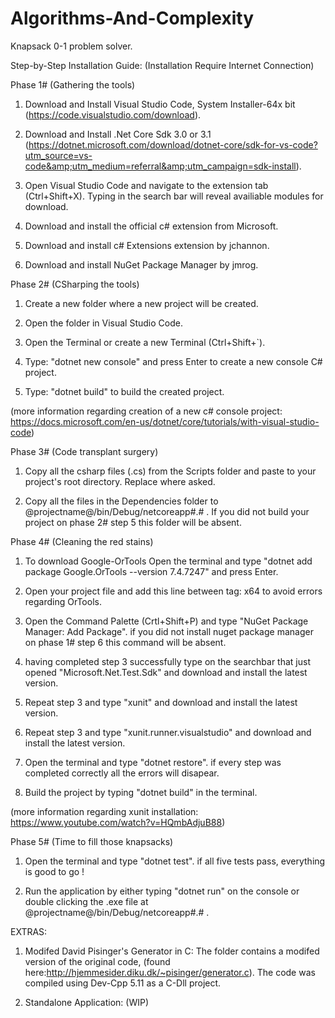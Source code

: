 # Algorithms-And-Complexity

Knapsack 0-1 problem solver.

Step-by-Step Installation Guide:
(Installation Require Internet Connection)

Phase 1# (Gathering the tools)

1. Download and Install Visual Studio Code, System Installer-64x bit (https://code.visualstudio.com/download).

2. Download and Install .Net Core Sdk 3.0 or 3.1 (https://dotnet.microsoft.com/download/dotnet-core/sdk-for-vs-code?utm_source=vs-code&amp;utm_medium=referral&amp;utm_campaign=sdk-install).

3. Open Visual Studio Code and navigate to the extension tab (Ctrl+Shift+X). Typing in the search bar will reveal availiable modules for download.

4. Download and install the official c# extension from Microsoft.

5. Download and install c# Extensions extension by jchannon.

6. Download and install NuGet Package Manager by jmrog.

Phase 2# (CSharping the tools)

1. Create a new folder where a new project will be created.

2. Open the folder in Visual Studio Code.

3. Open the Terminal or create a new Terminal (Ctrl+Shift+`).

4. Type: "dotnet new console" and press Enter to create a new console C# project.

5. Type: "dotnet build" to build the created project.

(more information regarding creation of a new c# console project: https://docs.microsoft.com/en-us/dotnet/core/tutorials/with-visual-studio-code)

Phase 3# (Code transplant surgery)

1. Copy all the csharp files (.cs) from the Scripts folder and paste to your project's root directory. Replace where asked.

2. Copy all the files in the Dependencies folder to @projectname@/bin/Debug/netcoreapp#.# . If you did not build your project on phase 2# step 5 this folder will be absent.

Phase 4# (Cleaning the red stains)

1. To download Google-OrTools Open the terminal and type "dotnet add package Google.OrTools --version 7.4.7247" and press Enter.

2. Open your project file and add this line between <PropertyGroup> tag: <PlatformTarget>x64</PlatformTarget> to avoid errors regarding OrTools.

3. Open the Command Palette (Crtl+Shift+P) and type "NuGet Package Manager: Add Package". if you did not install nuget package manager on phase 1# step 6 this command will be absent.

4. having completed step 3 successfully type on the searchbar that just opened "Microsoft.Net.Test.Sdk" and download and install the latest version.

5. Repeat step 3 and type "xunit" and download and install the latest version.

6. Repeat step 3 and type "xunit.runner.visualstudio" and download and install the latest version.

7. Open the terminal and type "dotnet restore". if every step was completed correctly all the errors will disapear.

8. Build the project by typing "dotnet build" in the terminal.

(more information regarding xunit installation: https://www.youtube.com/watch?v=HQmbAdjuB88)

Phase 5# (Time to fill those knapsacks)

1. Open the terminal and type "dotnet test". if all five tests pass, everything is good to go !

2. Run the application by either typing "dotnet run" on the console or double clicking the .exe file at @projectname@/bin/Debug/netcoreapp#.# .

EXTRAS:

1. Modifed David Pisinger's Generator in C: The folder contains a modifed version of the original code,
(found here:http://hjemmesider.diku.dk/~pisinger/generator.c).
The code was compiled using Dev-Cpp 5.11 as a C-Dll project.

2. Standalone Application: (WIP)
